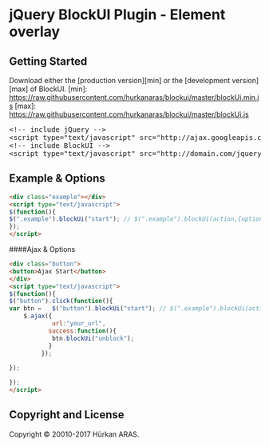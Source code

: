 # jQuery BlockUI Plugin - Element overlay
## Getting Started
Download either the [production version][min] or the [development version][max] of BlockUI.
[min]: https://raw.githubusercontent.com/hurkanaras/blockui/master/blockUi.min.js
[max]: https://raw.githubusercontent.com/hurkanaras/blockui/master/blockUi.js

<pre>
&lt;!-- include jQuery -->
&lt;script type="text/javascript" src="http://ajax.googleapis.com/ajax/libs/jquery/1/jquery.js">&lt;/script>
&lt;!-- include BlockUI -->
&lt;script type="text/javascript" src="http://domain.com/jquery.blockUI.js">&lt;/script>
</pre>

## Example & Options
```html
<div class="example"></div>
<script type="text/javascript">
$(function(){
$(".example").blockUi("start"); // $(".example").blockUi(action,{options});
});
</script>
```
####Ajax & Options

```html
<div class="button">
<button>Ajax Start</button>
</div>
<script type="text/javascript">
$(function(){
$("button").click(function(){
var btn =   $("button").blockUi("start"); // $(".example").blockUi(action,{options});
    $.ajax({
            url:"your_url",
           success:function(){
            btn.blockUi("unblock");
           }
         });
  
});

});
</script>
```
## Copyright and License
Copyright &copy; 20010-2017 Hürkan ARAS.
